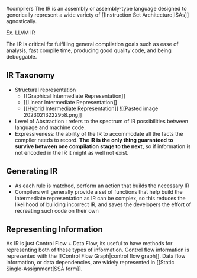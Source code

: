 #compilers 
The IR is an assembly or assembly-type language designed to generically represent a wide variety of [[Instruction Set Architecture|ISAs]] agnostically.

*Ex.* LLVM IR

The IR is critical for fulfilling general compilation goals such as ease of analysis, fast compile time, producing good quality code, and being debuggable.

## IR Taxonomy
- Structural representation
	- [[Graphical Intermediate Representation]]
	- [[Linear Intermediate Representation]]
	- [[Hybrid Intermediate Representation]]
![[Pasted image 20230213222958.png]]
- Level of Abstraction : refers to the spectrum of IR possibilities between language and machine code.
- Expressiveness: the ability of the IR to accommodate all the facts the compiler needs to record. **The IR is the only thing guaranteed to survive between one compilation stage to the next,** so if information is not encoded in the IR it might as well not exist.

## Generating IR
- As each rule is matched, perform an action that builds the necessary IR
- Compilers will generally provide a set of functions that help build the intermediate representation as IR can be complex, so this reduces the likelihood of building incorrect IR, and saves the developers the effort of recreating such code on their own

## Representing Information
As IR is just Control Flow + Data Flow, its useful to have methods for representing both of these types of information. Control flow information is represented with the [[Control Flow Graph|control flow graph]]. Data flow information, or data dependencies, are widely represented in [[Static Single-Assignment|SSA form]].
